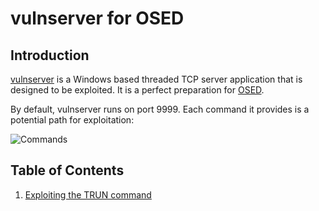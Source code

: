 # vulnserver for OSED

## Introduction

[vulnserver](https://github.com/ret2basic/vulnserver-for-OSED/tree/main/vulnserver) is a Windows based threaded TCP server application that is designed to be exploited. It is a perfect preparation for [OSED](https://www.offensive-security.com/exp301-osed/).

By default, vulnserver runs on port 9999. Each command it provides is a potential path for exploitation:

![Commands](https://i.imgur.com/8Y3iq1y.png)

## Table of Contents

1. [Exploiting the TRUN command](https://github.com/ret2basic/vulnserver-for-OSED/tree/main/TRUN)